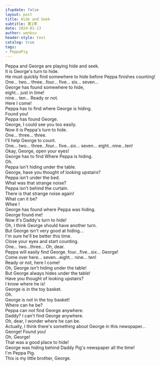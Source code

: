 ```yaml
---
ifupdate: false
layout: post
title: Hide and Seek
subtitle: 第1季
date: 2024-01-13
author: wenbsu
header-style: text
catalog: true
tags:
- PeppaPig
---
```


Peppa and George are playing hide and seek.  
It is George's turn to hide.  
He must quickly find somewhere to hide before Peppa finishes counting!  
One... two... three...four... five... six... seven...  
George has found somewhere to hide,  
eight... just in time!  
nine... ten... Ready or not.  
Here I come!  
Peppa has to find where George is hiding.  
Found you!  
Peppa has found George.  
George, I could see you too easily.  
Now it is Peppa's turn to hide.  
One... three... three.  
I'll help George to count.  
One... two... three...four... five...six... seven... eight...nine...ten!  
Okay, George, open your eyes!  
George has to find Where Peppa is hiding.  
Oh.  
Peppa isn't hiding under the table.  
George, have you thought of looking upstairs?  
Peppa isn't under the bed.  
What was that strange noise?  
Peppa isn't behind the curtain.  
There is that strange noise again!  
What can it be?  
Whee !  
George has found where Peppa was hiding.  
George found me!  
Now it's Daddy's turn to hide!  
Oh, I think George should have another turn.  
But George isn't very good at hiding...  
I'm sure he'll be better this time.  
Close your eyes and start counting.  
One... two...three... Oh, dear.  
Peppa will easily find George. four...five...six... George!  
Come over here... seven...eight... nine... ten!  
Ready or not, here I come!  
Oh, George isn't hiding under the table!  
But George always hides under the table!  
Have you thought of looking upstairs?  
I know where he is!  
George is in the toy basket.  
Oh.  
George is not in the toy basket!  
Where can he be?  
Peppa can not find George anywhere.  
Daddy? I can't find George anywhere.  
Oh, dear, I wonder where he can be.  
Actually, I think there's something about George in this newspaper...  
George! Found you!  
Oh, George!  
That was a good place to hide!  
George was hiding behind Daddy Pig's newspaper all the time!  
I'm Peppa Pig.  
This is my little brother, George.  